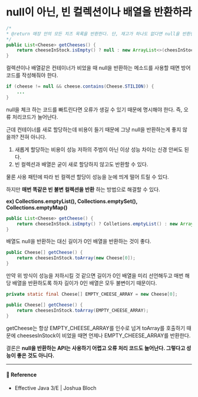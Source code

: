 # null이 아닌, 빈 컬렉션이나 배열을 반환하라  

```java
/*
* @return 매장 안의 모든 치즈 목록을 반환한다. 단, 재고가 하나도 없다면 null을 반환한다.
*/
public List<Cheese> getCheeses() {
    return cheeseInStock.isEmpty() ? null : new ArrayList<>(cheesInStock);
}
```

컬렉션이나 배열같은 컨테이너가 비었을 때 null을 반환하는 메소드를 사용할 때면 방어 코드를 작성해줘야 한다.  

```java
if (cheese != null && cheese.contains(Cheese.STILION)) {
    ...
}
```

null을 체크 하는 코드를 빠트린다면 오류가 생길 수 있기 때문에 명시해야 한다. 즉, 오류 처리코드가 늘어난다.  

근데 컨테이너를 새로 할당하는데 비용이 들기 때문에 그냥 null을 반환하는게 좋지 않을까? 전혀 아니다.  

1. 새롭게 할당하는 비용이 성능 저하의 주범이 아닌 이상 성능 차이는 신경 안써도 된다.
2. 빈 컬렉션과 배열은 굳이 새로 할당하지 않고도 반환할 수 있다.

물론 사용 패턴에 따라 빈 컬렉션 할당이 성능을 눈에 띄게 떨어 트릴 수 있다.   

하지만 **매번 똑같은 빈 불변 컬렉션을 반환** 하는 방법으로 해결할 수 있다.  

**ex) Collections.emptyList(), Collections.emptySet(), Collections.emptyMap()**  

```java
public List<Cheese> getCheese() {
    return cheeseInStock.isEmpty() ? Colletions.emptyList() : new ArrayList<>(cheesInStock);
}

```

배열도 null을 반환하는 대신 길이가 0인 배열을 반환하는 것이 좋다.  

```java
public Cheese[] getCheese() {
    return cheesesInStock.toArray(new Cheese[0]);
}
```

만약 위 방식이 성능을 저하시킬 것 같으면 길이가 0인 배열을 미리 선언해두고 매번 해당 배열을 반환하도록 하자 길이가 0인 배열은 모두 불변이기 때문이다.  

```java
private static final Cheese[] EMPTY_CHEESE_ARRAY = new Cheese[0];

public Cheese[] getCheese() {
    return cheesesInStock.toArray(EMPTY_CHEESE_ARRAY);
}
```

getCheese는 항상 EMPTY_CHEESE_ARRAY를 인수로 넘겨 toArray를 호출하기 때문에 cheesesInStock이 비었을 때면 언제나 EMPTY_CHEESE_ARRAY를 반환한다.  

결론은 **null을 반환하는 API는 사용하기 어렵고 오류 처리 코드도 늘어난다. 그렇다고 성능이 좋은 것도 아니다.**

---

#### 📌 Reference  

- Effective Java 3/E | Joshua Bloch